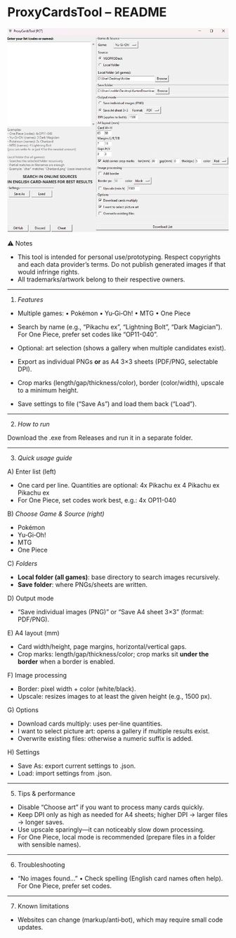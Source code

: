 
ProxyCardsTool – README
=======================

![App screenshot](main.png)


⚠️ Notes
- This tool is intended for personal use/prototyping. Respect copyrights and each data provider’s
  terms. Do not publish generated images if that would infringe rights.
- All trademarks/artwork belong to their respective owners.


-----------
1) *Features*

- Multiple games:
  • Pokémon 
  • Yu‑Gi‑Oh! 
  • MTG 
  • One Piece 
  
- Search by name (e.g., “Pikachu ex”, “Lightning Bolt”, “Dark Magician”).
  For One Piece, prefer set codes like “OP11-040”.
- Optional: art selection (shows a gallery when multiple candidates exist).
- Export as individual PNGs **or** as A4 3×3 sheets (PDF/PNG, selectable DPI).
- Crop marks (length/gap/thickness/color), border (color/width), upscale to a minimum height.
- Save settings to file (“Save As”) and load them back (“Load”).

-------------
2) *How to run*

Download the .exe from Releases and run it in a separate folder.

--------------------
3) *Quick usage guide*

A) Enter list (left)
   - One card per line. Quantities are optional:
       4x Pikachu ex
       4 Pikachu ex
       Pikachu ex
   - For One Piece, set codes work best, e.g.: 4x OP11-040

B) *Choose Game & Source (right)*
   - Pokémon
   - Yu‑Gi‑Oh! 
   - MTG
   - One Piece 

C) *Folders*
   - __Local folder (all games)__: 	base directory to search images recursively.
   - __Save folder__: where PNGs/sheets are written.

D) Output mode
   - “Save individual images (PNG)” or “Save A4 sheet 3×3” (format: PDF/PNG).

E) A4 layout (mm)
   - Card width/height, page margins, horizontal/vertical gaps.
   - Crop marks: length/gap/thickness/color; crop marks sit **under the border** when a border is enabled.

F) Image processing
   - Border: pixel width + color (white/black).
   - Upscale: resizes images to at least the given height (e.g., 1500 px).

G) Options
   - Download cards multiply: uses per‑line quantities.
   - I want to select picture art: opens a gallery if multiple results exist.
   - Overwrite existing files: otherwise a numeric suffix is added.

H) Settings
   - Save As: export current settings to .json.
   - Load: import settings from .json.

------------------------------

5) Tips & performance

- Disable “Choose art” if you want to process many cards quickly.
- Keep DPI only as high as needed for A4 sheets; higher DPI → larger files → longer saves.
- Use upscale sparingly—it can noticeably slow down processing.
- For One Piece, local mode is recommended (prepare files in a folder with sensible names).

------------------
6) Troubleshooting

- “No images found…”
  • Check spelling (English card names often help). For One Piece, prefer set codes.

--------------------
7) Known limitations

- Websites can change (markup/anti‑bot), which may require small code updates.






